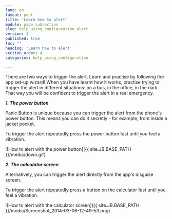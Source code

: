 ```yaml
---
lang: en
layout: post
title: 'Learn how to alert'
module: page_subsection
slug: help_using_configuration_alert
version: 1
published: true
toc: ""
heading: 'Learn how to alert'
section_order: 4
categories: help_using_configuration

---
```


There are two ways to trigger the alert. Learn and practise by following the app set-up wizard! When you have learnt how it works, practise trying to trigger the alert in different situations: on a bus, in the office, in the dark. That way you will be confident to trigger the alert in a real emergency.

_**1.	The power button**_

Panic Button is unique because you can trigger the alert from the phone's power button. This means you can do it secretly - for example, from inside a jacket pocket. 

To trigger the alert repeatedly press the power button fast until you feel a vibration.

![How to alert with the power button]({{ site.JB.BASE_PATH }}/media/down.gif)

_**2.	The calculator screen**_ 

Alternatively, you can trigger the alert directly from the app's disguise screen.

To trigger the alert repeatedly press a button on the calculator fast until you feel a vibration.

![How to alert with the calculator screen]({{ site.JB.BASE_PATH }}/media/Screenshot_2014-03-06-12-49-53.png)